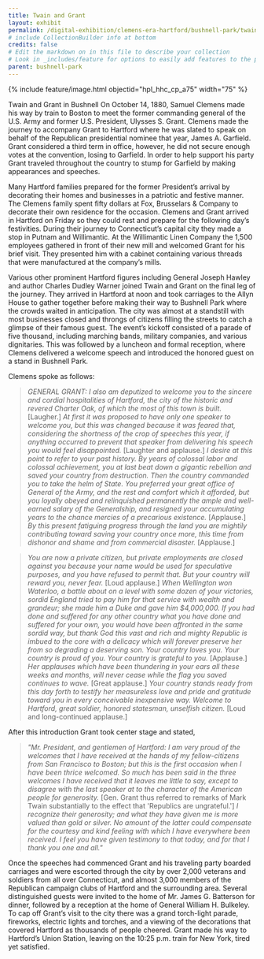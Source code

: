 ```yaml
---
title: Twain and Grant
layout: exhibit
permalink: /digital-exhibition/clemens-era-hartford/bushnell-park/twain-and-grant.html
# include CollectionBuilder info at bottom
credits: false
# Edit the markdown on in this file to describe your collection
# Look in _includes/feature for options to easily add features to the page
parent: bushnell-park
---
```


{% include feature/image.html objectid="hpl_hhc_cp_a75" width="75" %}

Twain and Grant in Bushnell
On October 14, 1880, Samuel Clemens made his way by train to Boston to meet the former commanding general of the U.S. Army and former U.S. President, Ulysses S. Grant. Clemens made the journey to accompany Grant to Hartford where he was slated to speak on behalf of the Republican presidential nominee that year, James A. Garfield. Grant considered a third term in office, however, he did not secure enough votes at the convention, losing to Garfield. In order to help support his party Grant traveled throughout the country to stump for Garfield by making appearances and speeches. 

Many Hartford families prepared for the former President’s arrival by decorating their homes and businesses in a patriotic and festive manner. The Clemens family spent fifty dollars at Fox, Brusselars & Company to decorate their own residence for the occasion. Clemens and Grant arrived in Hartford on Friday so they could rest and prepare for the following day’s festivities. During their journey to Connecticut’s capital city they made a stop in Putnam and Willimantic. At the Willimantic Linen Company the 1,500 employees gathered in front of their new mill and welcomed Grant for his brief visit. They presented him with a cabinet containing various threads that were manufactured at the company’s mills.

Various other prominent Hartford figures including General Joseph Hawley and author Charles Dudley Warner joined Twain and Grant on the final leg of the journey. They arrived in Hartford at noon and took carriages to the Allyn House to gather together before making their way to Bushnell Park where the crowds waited in anticipation. The city was almost at a standstill with most businesses closed and throngs of citizens filling the streets to catch a glimpse of their famous guest. The event’s kickoff consisted of a parade of five thousand,  including marching bands, military companies, and various dignitaries. This was followed by a luncheon and formal reception, where Clemens delivered a welcome speech and introduced the honored guest on a stand in Bushnell Park.

Clemens spoke as follows:
> _GENERAL GRANT: I also am deputized to welcome you to the sincere and cordial hospitalities of Hartford, the city of the historic and revered Charter Oak, of which the most of this town is built._ [Laugher.] _At first it was proposed to have only one speaker to welcome you, but this was changed because it was feared that, considering the shortness of the crop of speeches this year, if anything occurred to prevent that speaker from delivering his speech you would feel disappointed._ [Laughter and applause.] _I desire at this point to refer to your past history. By years of colossal labor and colossal achievement, you at last beat down a gigantic rebellion and saved your country from destruction. Then the country commanded you to take the helm of State. You preferred your great office of General of the Army, and the rest and comfort which it afforded, but you loyally obeyed and relinquished permanently the ample and well-earned salary of the Generalship, and resigned your accumulating years to the chance mercies of a precarious existence._ [Applause.] _By this present fatiguing progress through the land you are mightily contributing toward saving your country once more, this time from dishonor and shame and from commercial disaster._ [Applause.] 

> _You are now a private citizen, but private employments are closed against you because your name would be used for speculative purposes, and you have refused to permit that. But your country will reward you, never fear._ [Loud applause.] _When Wellington won Waterloo, a battle about on a level with some dozen of your victories, sordid England tried to pay him for that service with wealth and grandeur; she made him a Duke and gave him $4,000,000. If you had done and suffered for any other country what you have done and suffered for your own, you would have been affronted in the same sordid way, but thank God this vast and rich and mighty Republic is imbued to the core with a delicacy which will forever preserve her from so degrading a deserving son. Your country loves you. Your country is proud of you. Your country is grateful to you._ [Applause.] _Her applauses which have been thundering in your ears all these weeks and months, will never cease while the flag you saved continues to wave._ [Great applause.] _Your country stands ready from this day forth to testify her measureless love and pride and gratitude toward you in every conceivable inexpensive way. Welcome to Hartford, great soldier, honored statesman, unselfish citizen._ [Loud and long-continued applause.]

 After this introduction Grant took center stage and stated,

> _"Mr. President, and gentlemen of Hartford: I am very proud of the welcomes that I have received at the hands of my fellow-citizens from San Francisco to Boston; but this is the first occasion when I have been thrice welcomed. So much has been said in the three welcomes I have received that it leaves me little to say, except to disagree with the last speaker at to the character of the American people for generosity._ [Gen. Grant thus referred to remarks of Mark Twain substantially to the effect that 'Republics are ungrateful.'] _I recognize their generosity; and what they have given me is more valued than gold or silver. No amount of the latter could compensate for the courtesy and kind feeling with which I have everywhere been received. I feel you have given testimony to that today, and for that I thank you one and all."_

Once the speeches had commenced Grant and his traveling party boarded carriages and were escorted through the city by over 2,000 veterans and soldiers from all over Connecticut, and almost 3,000 members of the Republican campaign clubs of Hartford and the surrounding area. Several distinguished guests were invited to the home of Mr. James G. Batterson for dinner, followed by a reception at the home of General William H. Bulkeley. To cap off Grant’s visit to the city there was a grand torch-light parade, fireworks, electric lights and torches, and a viewing of the decorations that covered Hartford as thousands of people cheered. Grant made his way to Hartford’s Union Station, leaving on the 10:25 p.m. train for New York, tired yet satisfied. 

